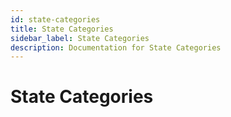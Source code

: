 ```yaml
---
id: state-categories
title: State Categories
sidebar_label: State Categories
description: Documentation for State Categories
---
```


# State Categories
